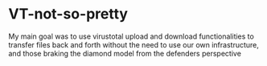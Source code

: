 # VT-not-so-pretty


My main goal was to use virustotal upload and download functionalities to transfer files back and forth without the need to use our own infrastructure, and those braking the diamond model from the defenders perspective 
